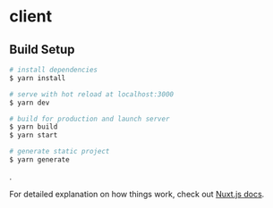 # client

## Build Setup

```bash
# install dependencies
$ yarn install

# serve with hot reload at localhost:3000
$ yarn dev

# build for production and launch server
$ yarn build
$ yarn start

# generate static project
$ yarn generate
```
.

For detailed explanation on how things work, check out [Nuxt.js docs](https://nuxtjs.org).
